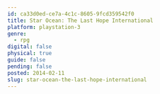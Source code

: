 ```yaml
---
id: ca33d0ed-ce7a-4c1c-8605-9fcd359542f0
title: Star Ocean: The Last Hope International
platform: playstation-3
genre:
  - rpg
digital: false
physical: true
guide: false
pending: false
posted: 2014-02-11
slug: star-ocean-the-last-hope-international
---
```

